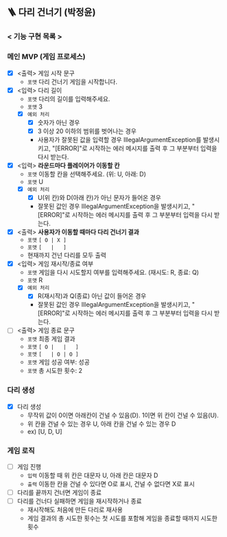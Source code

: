 ## 🪜 다리 건너기 (박정윤)

### < 기능 구현 목록 >

### 메인 MVP (게임 프로세스)

- [x] <출력> 게임 시작 문구
    - `포맷` 다리 건너기 게임을 시작합니다.
- [x] <입력> 다리 길이
    - `포맷` 다리의 길이를 입력해주세요.
    - `포맷` 3
    - [x] `예외 처리`
        - [x] 숫자가 아닌 경우
        - [x] 3 이상 20 이하의 범위를 벗어나는 경우
        - 사용자가 잘못된 값을 입력할 경우 IllegalArgumentException를 발생시키고, "[ERROR]"로 시작하는 에러 메시지를 출력 후 그 부분부터 입력을 다시 받는다.
- [x] <입력> **라운드마다 플레이어가 이동할 칸**
    - `포맷` 이동할 칸을 선택해주세요. (위: U, 아래: D)
    - `포맷` U
    - [x] `예외 처리`
        - [x] U(위 칸)와 D(아래 칸)가 아닌 문자가 들어온 경우
        - 잘못된 값인 경우 IllegalArgumentException을 발생시키고, "[ERROR]"로 시작하는 에러 메시지를 출력 후 그 부분부터 입력을 다시 받는다.
- [x] <출력> **사용자가 이동할 때마다 다리 건너기 결과**
    - `포맷` `[ O | X ]`
    - `포맷` `[   |   ]`
    - 현재까지 건넌 다리를 모두 출력
- [x] <입력> 게임 재시작/종료 여부
    - `포맷` 게임을 다시 시도할지 여부를 입력해주세요. (재시도: R, 종료: Q)
    - `포맷` R
    - [x] `예외 처리`
        - [x] R(재시작)과 Q(종료) 아닌 값이 들어온 경우
        - 잘못된 값인 경우 IllegalArgumentException을 발생시키고, "[ERROR]"로 시작하는 에러 메시지를 출력 후 그 부분부터 입력을 다시 받는다.
- [ ] <출력> 게임 종료 문구
    - `포맷` 최종 게임 결과
    - `포맷` `[ O |   |   ]`
    - `포맷` `[   | O | O ]`
    - `포맷` 게임 성공 여부: 성공
    - `포맷` 총 시도한 횟수: 2

### 다리 생성

- [x] 다리 생성
    - 무작위 값이 0이면 아래칸이 건널 수 있음(D). 1이면 위 칸이 건널 수 있음(U).
    - 위 칸을 건널 수 있는 경우 U, 아래 칸을 건널 수 있는 경우 D
    - ex) [U, D, U]

### 게임 로직

- [ ] 게임 진행
    - `입력` 이동할 때 위 칸은 대문자 U, 아래 칸은 대문자 D
    - `출력` 이동한 칸을 건널 수 있다면 O로 표시, 건널 수 없다면 X로 표시
- [ ] 다리를 끝까지 건너면 게임이 종료
- [ ] 다리를 건너다 실패하면 게임을 재시작하거나 종료
  - 재시작해도 처음에 만든 다리로 재사용
  - 게임 결과의 총 시도한 횟수는 첫 시도를 포함해 게임을 종료할 때까지 시도한 횟수

<br>